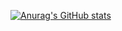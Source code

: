 [![Anurag's GitHub stats](https://github-readme-stats.vercel.app/api?username=JumpLink&theme=cobalt)](https://github.com/JumpLink)
